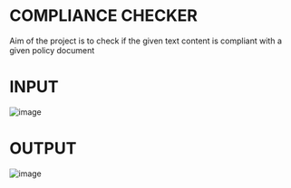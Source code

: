 # COMPLIANCE CHECKER
Aim of the project is to check if the given text content is compliant with a given policy document

# INPUT
![image](https://github.com/bhshri/compliance_checker/assets/13498049/3d03ffe1-5a50-49c1-8bda-85b1878c19e2)

# OUTPUT
![image](https://github.com/bhshri/compliance_checker/assets/13498049/b6b47f70-c49d-4da9-936b-f90aa80c75be)
